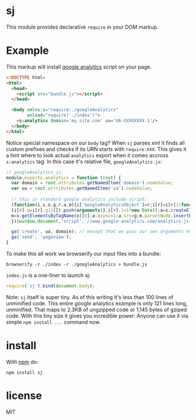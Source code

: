 # sj

This module provides declarative `require` in your DOM markup. 

# Example

This markup will install [google analytics](http://www.google.com/analytics/) script on your page. 

``` html
<!DOCTYPE html>
<html>
  <head>
    <script src="bundle.js"></script>
  </head>

  <body xmlns:s="require:./googleAnalytics"
        onload="require('./index')">
    <s:analytics domain='my.site.com' ua='UA-XXXXXXXX-1'/>
  </body>
</html>
```

Notice special namespace on our `body` tag? When `sj` parses xml it finds all custom prefixes and checks if its URN starts with `require:XXX`. This gives it a hint where to look actual `analytics` export when it comes accross `s:analytics` tag. In this case it's relative file, `googleAnalytics.js`:

``` js
// googleAnalytics.js:
module.exports.analytics = function (root) {
  var domain = root.attributes.getNamedItem('domain').nodeValue;
  var ua = root.attributes.getNamedItem('ua').nodeValue;
  
  // this is standard google analytics include script:
  (function(i,s,o,g,r,a,m){i['GoogleAnalyticsObject']=r;i[r]=i[r]||function(){
  (i[r].q=i[r].q||[]).push(arguments)},i[r].l=1*new Date();a=s.createElement(o),
  m=s.getElementsByTagName(o)[0];a.async=1;a.src=g;m.parentNode.insertBefore(a,m)
  })(window,document,'script','//www.google-analytics.com/analytics.js','ga');

  ga('create', ua, domain); // except that we pass our own arguments here
  ga('send', 'pageview');
}
```

To make this all work we browserify our input files into a bundle:

```
browserify -r ./index -r ./googleAnalytics > bundle.js
```

`index.js` is a one-liner to launch sj:

``` js
require('sj').bind(document.body);
```

Note: `sj` itself is super tiny. As of this writing it's less than 100 lines of unminified code. This entire google analytics example is only 121 lines long, unminified. That maps to 2.3KB of ungzipped code or 1,145 bytes of gziped code. With this tiny size it gives you incredible power: Anyone can use it via simple `npm install ...` command now.

# install

With [npm](https://npmjs.org) do:

```
npm install sj
```

# license

MIT
